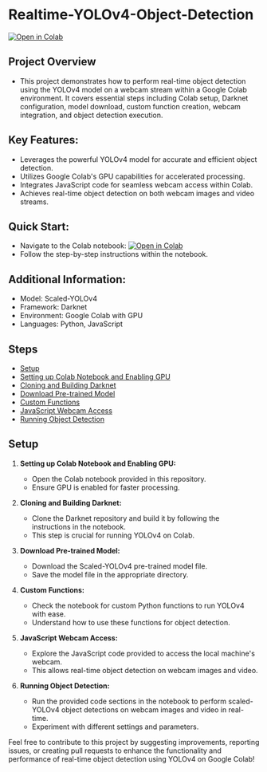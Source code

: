 # Realtime-YOLOv4-Object-Detection

[![Open in Colab](https://colab.research.google.com/assets/colab-badge.svg)](https://colab.research.google.com/drive/1QDKGfwkNC-iawI1JVzGA5TmNm1p32QZx?usp=sharing)

## Project Overview

 - This project demonstrates how to perform real-time object detection using the YOLOv4 model on a webcam stream within a Google Colab environment. It covers essential steps including Colab setup, Darknet configuration, model download, custom function creation, webcam integration, and object detection execution.

## Key Features:

- Leverages the powerful YOLOv4 model for accurate and efficient object detection.
- Utilizes Google Colab's GPU capabilities for accelerated processing.
- Integrates JavaScript code for seamless webcam access within Colab.
- Achieves real-time object detection on both webcam images and video streams.

## Quick Start:

- Navigate to the Colab notebook: [![Open in Colab](https://colab.research.google.com/assets/colab-badge.svg)](https://colab.research.google.com/drive/1QDKGfwkNC-iawI1JVzGA5TmNm1p32QZx?usp=sharing)
- Follow the step-by-step instructions within the notebook.

## Additional Information:

- Model: Scaled-YOLOv4
- Framework: Darknet
- Environment: Google Colab with GPU
- Languages: Python, JavaScript



## Steps

- [Setup](#setup)
- [Setting up Colab Notebook and Enabling GPU](#Setting-up-Colab-Notebook-and-Enabling-GPU)
- [Cloning and Building Darknet](#cloning-and-building-darknet)
- [Download Pre-trained Model](#download-pre-trained-model)
- [Custom Functions](#custom-functions)
- [JavaScript Webcam Access](#javascript-webcam-access)
- [Running Object Detection](#running-object-detection)

## Setup

1. **Setting up Colab Notebook and Enabling GPU:**
   - Open the Colab notebook provided in this repository.
   - Ensure GPU is enabled for faster processing.

2. **Cloning and Building Darknet:**
   - Clone the Darknet repository and build it by following the instructions in the notebook.
   - This step is crucial for running YOLOv4 on Colab.

3. **Download Pre-trained Model:**
   - Download the Scaled-YOLOv4 pre-trained model file.
   - Save the model file in the appropriate directory.

4. **Custom Functions:**
   - Check the notebook for custom Python functions to run YOLOv4 with ease.
   - Understand how to use these functions for object detection.

5. **JavaScript Webcam Access:**
   - Explore the JavaScript code provided to access the local machine's webcam.
   - This allows real-time object detection on webcam images and video.

6. **Running Object Detection:**
   - Run the provided code sections in the notebook to perform scaled-YOLOv4 object detections on webcam images and video in real-time.
   - Experiment with different settings and parameters.


Feel free to contribute to this project by suggesting improvements, reporting issues, or creating pull requests to enhance the functionality and performance of real-time object detection using YOLOv4 on Google Colab!


